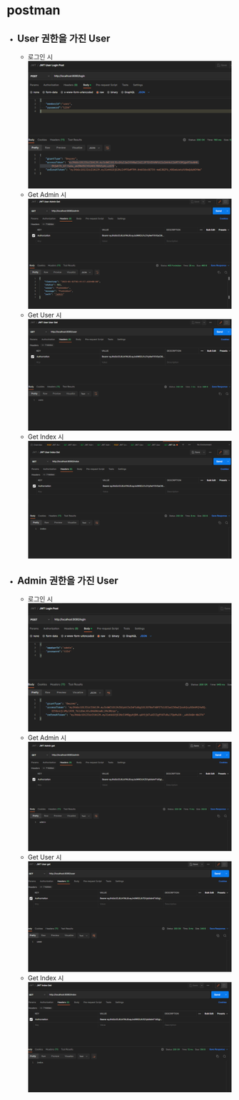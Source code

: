 # postman 

- ## User 권한을 가진 User
  - 로그인 시 
  ![Post Login](./postman/user%20로그인%20시/Post%20Login.png)
  - Get Admin 시
  ![Get Admin](./postman/user%20로그인%20시/Get%20Admin.png)
  - Get User 시
  ![Get User](./postman/user%20로그인%20시/Get%20User.png)
  - Get Index 시
  ![Get Index](./postman/user%20로그인%20시/Get%20Index.png)
- ## Admin 권한을 가진 User
  - 로그인 시
  ![Post Login](./postman/amdin%20로그인%20시/Post%20Login.png)
  - Get Admin 시
  ![Get Admin](./postman/amdin%20로그인%20시/Get%20Admin.png)
  - Get User 시
  ![Get User](./postman/amdin%20로그인%20시/Get%20User.png)
  - Get Index 시
  ![Get Index](./postman/amdin%20로그인%20시/Get%20Index.png)